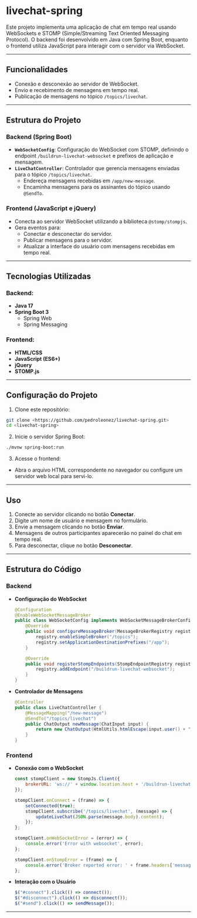 # livechat-spring

Este projeto implementa uma aplicação de chat em tempo real usando WebSockets e STOMP (Simple/Streaming Text Oriented Messaging Protocol). O backend foi desenvolvido em Java com Spring Boot, enquanto o frontend utiliza JavaScript para interagir com o servidor via WebSocket.

---

## Funcionalidades
- Conexão e desconexão ao servidor de WebSocket.
- Envio e recebimento de mensagens em tempo real.
- Publicação de mensagens no tópico `/topics/livechat`.

---

## Estrutura do Projeto

### Backend (Spring Boot)
- **`WebSocketConfig`**: Configuração do WebSocket com STOMP, definindo o endpoint `/buildrun-livechat-websocket` e prefixos de aplicação e mensagem.
- **`LiveChatController`**: Controlador que gerencia mensagens enviadas para o tópico `/topics/livechat`.
  - Endereça mensagens recebidas em `/app/new-message`.
  - Encaminha mensagens para os assinantes do tópico usando `@SendTo`.

### Frontend (JavaScript e jQuery)
- Conecta ao servidor WebSocket utilizando a biblioteca `@stomp/stompjs`.
- Gera eventos para:
  - Conectar e desconectar do servidor.
  - Publicar mensagens para o servidor.
  - Atualizar a interface do usuário com mensagens recebidas em tempo real.

---

## Tecnologias Utilizadas

### Backend:
- **Java 17**
- **Spring Boot 3**
  - Spring Web
  - Spring Messaging

### Frontend:
- **HTML/CSS**
- **JavaScript (ES6+)**
- **jQuery**
- **STOMP.js**

---

## Configuração do Projeto

1. Clone este repositório:
```bash
git clone <https://github.com/pedroleonez/livechat-spring.git>
cd <livechat-spring>
```

2. Inicie o servidor Spring Boot:
```bash
./mvnw spring-boot:run
```

3. Acesse o frontend:
- Abra o arquivo HTML correspondente no navegador ou configure um servidor web local para servi-lo.

---

## Uso

1. Conecte ao servidor clicando no botão **Conectar**.
2. Digite um nome de usuário e mensagem no formulário.
3. Envie a mensagem clicando no botão **Enviar**.
4. Mensagens de outros participantes aparecerão no painel do chat em tempo real.
5. Para desconectar, clique no botão **Desconectar**.

---

## Estrutura do Código

### Backend
- **Configuração do WebSocket**
  ```java
  @Configuration
  @EnableWebSocketMessageBroker
  public class WebSocketConfig implements WebSocketMessageBrokerConfigurer {
      @Override
      public void configureMessageBroker(MessageBrokerRegistry registry) {
          registry.enableSimpleBroker("/topics");
          registry.setApplicationDestinationPrefixes("/app");
      }

      @Override
      public void registerStompEndpoints(StompEndpointRegistry registry) {
          registry.addEndpoint("/buildrun-livechat-websocket");
      }
  }
  ```

- **Controlador de Mensagens**
  ```java
  @Controller
  public class LiveChatController {
      @MessageMapping("/new-message")
      @SendTo("/topics/livechat")
      public ChatOutput newMessage(ChatInput input) {
          return new ChatOutput(HtmlUtils.htmlEscape(input.user() + ": " + input.message()));
      }
  }
  ```

### Frontend
- **Conexão com o WebSocket**
  ```javascript
  const stompClient = new StompJs.Client({
      brokerURL: 'ws://' + window.location.host + '/buildrun-livechat-websocket'
  });

  stompClient.onConnect = (frame) => {
      setConnected(true);
      stompClient.subscribe('/topics/livechat', (message) => {
          updateLiveChat(JSON.parse(message.body).content);
      });
  };

  stompClient.onWebSocketError = (error) => {
      console.error('Error with websocket', error);
  };

  stompClient.onStompError = (frame) => {
      console.error('Broker reported error: ' + frame.headers['message']);
  };
  ```

- **Interação com o Usuário**
  ```javascript
  $("#connect").click(() => connect());
  $("#disconnect").click(() => disconnect());
  $("#send").click(() => sendMessage());
  ```

---

